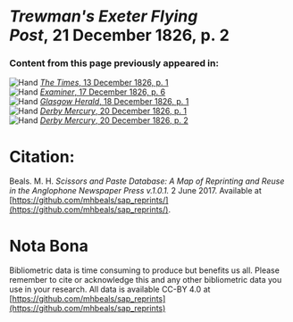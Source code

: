 # *Trewman's Exeter Flying Post*, 21 December 1826, p. 2  
  
### Content from this page previously appeared in:  
![Hand](http://scissorsandpaste.net/wp-content/uploads/2017/06/smallhandpointer.png) [*The Times*, 13 December 1826, p. 1](https://mhbeals.github.io/sap_html/The-Times/The-Times-13-December-1826-p-1)  
![Hand](http://scissorsandpaste.net/wp-content/uploads/2017/06/smallhandpointer.png) [*Examiner*, 17 December 1826, p. 6](https://mhbeals.github.io/sap_html/Examiner/Examiner-17-December-1826-p-6)  
![Hand](http://scissorsandpaste.net/wp-content/uploads/2017/06/smallhandpointer.png) [*Glasgow Herald*, 18 December 1826, p. 1](https://mhbeals.github.io/sap_html/Glasgow-Herald/Glasgow-Herald-18-December-1826-p-1)  
![Hand](http://scissorsandpaste.net/wp-content/uploads/2017/06/smallhandpointer.png) [*Derby Mercury*, 20 December 1826, p. 1](https://mhbeals.github.io/sap_html/Derby-Mercury/Derby-Mercury-20-December-1826-p-1)  
![Hand](http://scissorsandpaste.net/wp-content/uploads/2017/06/smallhandpointer.png) [*Derby Mercury*, 20 December 1826, p. 2](https://mhbeals.github.io/sap_html/Derby-Mercury/Derby-Mercury-20-December-1826-p-2)  


# Citation: 

Beals. M. H. *Scissors and Paste Database: A Map of Reprinting and Reuse in the Anglophone Newspaper Press v.1.0.1.* 2 June 2017. Available at [https://github.com/mhbeals/sap_reprints/](https://github.com/mhbeals/sap_reprints/). 

# Nota Bona

Bibliometric data is time consuming to produce but benefits us all. Please remember to cite or acknowledge this and any other bibliometric data you use in your research. All data is available CC-BY 4.0 at [https://github.com/mhbeals/sap_reprints](https://github.com/mhbeals/sap_reprints)